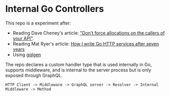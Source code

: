 # Internal Go Controllers

This repo is a experiment after:

- Reading Dave Cheney's article: ["Don’t force allocations on the callers of your API"](https://dave.cheney.net/2019/09/05/dont-force-allocations-on-the-callers-of-your-api). 
- Reading Mat Ryer's article: [How I write Go HTTP services after seven years](https://medium.com/statuscode/how-i-write-go-http-services-after-seven-years-37c208122831)
- Using [gqlgen](https://gqlgen.com)

The repo declares a custom handler type that is used internally in Go, supports middleware, and is internal to the server process but is only exposed through GraphQL. 

```
HTTP Client -> Middleware -> GraphQL server -> Resolver -> Internal Middleware -> Method
```